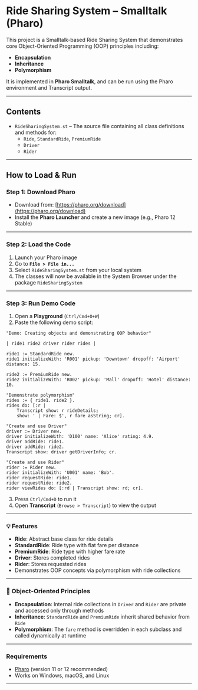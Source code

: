 # Ride Sharing System – Smalltalk (Pharo)

This project is a Smalltalk-based Ride Sharing System that demonstrates core Object-Oriented Programming (OOP) principles including:

- **Encapsulation**
- **Inheritance**
- **Polymorphism**

It is implemented in **Pharo Smalltalk**, and can be run using the Pharo environment and Transcript output.

---

## Contents

- `RideSharingSystem.st` – The source file containing all class definitions and methods for:
  - `Ride`, `StandardRide`, `PremiumRide`
  - `Driver`
  - `Rider`

---

## How to Load & Run

### Step 1: Download Pharo

- Download from: [https://pharo.org/download](https://pharo.org/download)
- Install the **Pharo Launcher** and create a new image (e.g., Pharo 12 Stable)

---

### Step 2: Load the Code

1. Launch your Pharo image
2. Go to **`File > File in...`**
3. Select `RideSharingSystem.st` from your local system
4. The classes will now be available in the System Browser under the package `RideSharingSystem`

---

### Step 3: Run Demo Code

1. Open a **Playground** (`Ctrl/Cmd+O+W`)
2. Paste the following demo script:

```smalltalk
"Demo: Creating objects and demonstrating OOP behavior"

| ride1 ride2 driver rider rides |

ride1 := StandardRide new.
ride1 initializeWith: 'R001' pickup: 'Downtown' dropoff: 'Airport' distance: 15.

ride2 := PremiumRide new.
ride2 initializeWith: 'R002' pickup: 'Mall' dropoff: 'Hotel' distance: 10.

"Demonstrate polymorphism"
rides := { ride1. ride2 }.
rides do: [:r | 
    Transcript show: r rideDetails; 
    show: ' | Fare: $', r fare asString; cr].

"Create and use Driver"
driver := Driver new.
driver initializeWith: 'D100' name: 'Alice' rating: 4.9.
driver addRide: ride1.
driver addRide: ride2.
Transcript show: driver getDriverInfo; cr.

"Create and use Rider"
rider := Rider new.
rider initializeWith: 'U001' name: 'Bob'.
rider requestRide: ride1.
rider requestRide: ride2.
rider viewRides do: [:rd | Transcript show: rd; cr].
```
3. Press `Ctrl/Cmd+D` to run it  
4. Open **Transcript** (`Browse > Transcript`) to view the output

---

### 💡 Features

- **Ride**: Abstract base class for ride details  
- **StandardRide**: Ride type with flat fare per distance  
- **PremiumRide**: Ride type with higher fare rate  
- **Driver**: Stores completed rides  
- **Rider**: Stores requested rides  
- Demonstrates OOP concepts via polymorphism with ride collections

---

### 🧠 Object-Oriented Principles

- **Encapsulation**: Internal ride collections in `Driver` and `Rider` are private and accessed only through methods  
- **Inheritance**: `StandardRide` and `PremiumRide` inherit shared behavior from `Ride`  
- **Polymorphism**: The `fare` method is overridden in each subclass and called dynamically at runtime

---

### Requirements

- [Pharo](https://pharo.org/download) (version 11 or 12 recommended)  
- Works on Windows, macOS, and Linux

---
